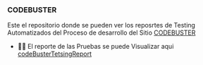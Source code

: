 ### CODEBUSTER 

Este el repositorio donde se pueden ver los reposrtes de Testing Automatizados del Proceso de desarrollo del Sitio [CODEBUSTER](https://code-buster.vercel.app/)

- 👨‍💻 El reporte de las Pruebas se puede Visualizar aqui [codeBusterTetsingReport](https://marthadelaossa.github.io/codeBusterTetsingReport/)

